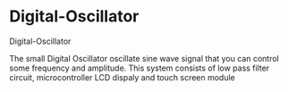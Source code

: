 # Digital-Oscillator

Digital-Oscillator

The small Digital Oscillator oscillate sine wave signal that you can control some frequency and amplitude. This system consists of low pass filter circuit, microcontroller LCD dispaly and touch screen module

